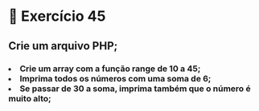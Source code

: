 # :dart: Exercício 45
## Crie um arquivo PHP;
### <li> Crie um array com a função range de 10 a 45; <br> <li> Imprima todos os números com uma soma de 6; <br><li> Se passar de 30 a soma, imprima também que o número é muito alto;